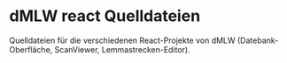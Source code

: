 # dMLW react Quelldateien

Quelldateien für die verschiedenen React-Projekte von dMLW (Datebank-Oberfläche, ScanViewer, Lemmastrecken-Editor).